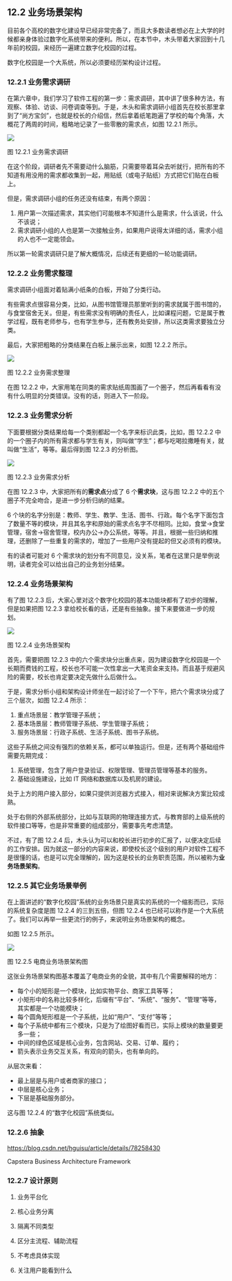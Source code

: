 

## 12.2 业务场景架构

目前各个高校的数字化建设早已经非常完备了，而且大多数读者想必在上大学的时候都亲身体验过数字化系统带来的便利。所以，在本节中，木头带着大家回到十几年前的校园，来经历一遍建立数字化校园的过程。

数字化校园是一个大系统，所以必须要经历架构设计过程。

### 12.2.1 业务需求调研

在第六章中，我们学习了软件工程的第一步：需求调研，其中讲了很多种方法，有观察、体验、访谈、问卷调查等到。于是，木头和需求调研小组首先在校长那里拿到了“尚方宝剑”，也就是校长的介绍信，然后拿着纸笔跑遍了学校的每个角落，大概花了两周的时间，粗略地记录了一些零散的需求点，如图 12.2.1 所示。

<img src="img/Slide7.SVG"/>

图 12.2.1 业务需求调研

在这个阶段，调研者先不需要动什么脑筋，只需要带着耳朵去听就行，把所有的不知道有用没用的需求都收集到一起，用贴纸（或电子贴纸）方式把它们贴在白板上。

但是，需求调研小组的任务还没有结束，有两个原因：

1. 用户第一次描述需求，其实他们可能根本不知道什么是需求，什么该说，什么不该说；
2. 需求调研小组的人也是第一次接触业务，如果用户说得太详细的话，需求小组的人也不一定能领会。

所以第一轮需求调研只是了解大概情况，后续还有更细的一轮功能调研。

### 12.2.2 业务需求整理

需求调研小组面对着贴满小纸条的白板，开始了分类行动。

有些需求点很容易分类，比如，从图书馆管理员那里听到的需求就属于图书馆的，与食堂宿舍无关。但是，有些需求没有明确的责任人，比如课程问题，它是属于教学过程，既有老师参与，也有学生参与，还有教务处安排，所以这类需求要独立分类。

最后，大家把粗略的分类结果在白板上展示出来，如图 12.2.2 所示。

<img src="img/Slide8.SVG"/>

图 12.2.2 业务需求整理

在图 12.2.2 中，大家用笔在同类的需求贴纸周围画了一个圈子，然后再看看有没有什么明显的分类错误。没有的话，则进入下一阶段。

### 12.2.3 业务需求分析

下面要根据分类结果给每一个类别都起一个名字来标识此类，比如，图 12.2.2 中的一个圈子内的所有需求都与学生有关，则叫做“学生”；都与吃喝拉撒睡有关，就叫做“生活”，等等。最后得到图 12.2.3 的分析图。

<img src="img/Slide9.SVG"/>

图 12.2.3 业务需求分析

在图 12.2.3 中，大家把所有的**需求点**分成了 6 个**需求块**，这与图 12.2.2 中的五个圈子不完全吻合，是进一步分析归纳的结果。

6 个块的名字分别是：教师、学生、教学、生活、图书、行政。每个名字下面包含了数量不等的模块，并且其名字和原始的需求点名字不尽相同。比如，食堂$\rightarrow$食堂管理，宿舍$\rightarrow$宿舍管理，校内办公$\rightarrow$办公系统，等等。并且，根据一些归纳和推理，还删除了一些重复的需求的，增加了一些用户没有提起的但又必须有的模块。

有的读者可能对 6 个需求块的划分有不同意见，没关系，笔者在这里只是举例说明，读者完全可以给出自己的业务划分结果。

### 12.2.4 业务场景架构

有了图 12.2.3 后，大家心里对这个数字化校园的基本功能块都有了初步的理解，但是如果把图 12.2.3 拿给校长看的话，还是有些抽象。接下来要做进一步的规划。

<img src="img/Slide10.SVG"/>

图 12.2.4 业务场景架构

首先，需要把图 12.2.3 中的六个需求块分出重点来，因为建设数字化校园是一个长期而费钱的工程，校长也不可能一次性拿出一大笔资金来支持。而且基于规避风险的需要，校长也肯定要决定先做什么后做什么。

于是，需求分析小组和架构设计师坐在一起讨论了一个下午，把六个需求块分成了三个层次，如图 12.2.4 所示：

1. 重点场景层：教学管理子系统；
2. 基本场景层：教师管理子系统、学生管理子系统；
3. 服务场景层：行政子系统、生活子系统、图书子系统。

这些子系统之间没有强烈的依赖关系，都可以单独运行。但是，还有两个基础组件需要先期完成：

1. 系统管理，包含了用户登录验证、权限管理、管理员管理等基本的服务。
2. 基础设施建设，比如 IT 网络和数据库以及机房的建设。

处于上方的用户接入部分，如果只提供浏览器方式接入，相对来说解决方案比较成熟。

处于右侧的外部系统部分，比如与互联网的物理连接方式，与教育部的上级系统的软件接口等等，也是非常重要的组成部分，需要事先考虑清楚。

不过，有了图 12.2.4 后，木头认为可以和校长进行初步的汇报了，以便决定后续的工作安排。因为就这一部分的内容来说，即使校长这个级别的用户对软件工程不是很懂的话，也是可以完全理解的，因为这是校长的业务职责范围，所以被称为**业务场景架构**。

### 12.2.5 其它业务场景举例

在上面讲述的“数字化校园”系统的业务场景只是真实的系统的一个缩影而已，实际的系统复杂度是图 12.2.4 的三到五倍，但图 12.2.4 也已经可以称作是一个大系统了。我们可以再举一些更流行的例子，来说明业务场景架构的概念。

如图 12.2.5 所示。

<img src="img/Slide11.SVG"/>

图 12.2.5 电商业务场景架构图

这张业务场景架构图基本覆盖了电商业务的全貌，其中有几个需要解释的地方：

- 每个小的矩形是一个模块，比如实物平台、商家工具等等；
- 小矩形中的名称比较多样化，后缀有“平台”、“系统”、“服务”、“管理”等等，其实都是一个功能模块；
- 每个圆角矩形框是一个子系统，比如“用户”、“支付”等等；
- 每个子系统中都有三个模块，只是为了绘图好看而已，实际上模块的数量要更多一些；
- 中间的绿色区域是核心业务，包含网站、交易、订单、履约；
- 箭头表示业务交互关系，有双向的箭头，也有单向的。

从层次来看：

- 最上层是与用户或者商家的接口；
- 中层是核心业务；
- 下层是基础服务部分。

这与图 12.2.4 的“数字化校园”系统类似。


### 12.2.6 抽象

https://blog.csdn.net/hguisu/article/details/78258430

Capstera Business Architecture Framework



### 12.2.7 设计原则

1. 业务平台化
2. 核心业务分离
3. 隔离不同类型
4. 区分主流程、辅助流程


5. 不考虑具体实现
6. 关注用户能看到什么
